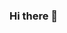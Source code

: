 ### Hi there 👋

<!--
**juneyoungpark86/juneyoungpark86** is a ✨ _special_ ✨ repository because its `README.md` (this file) appears on your GitHub profile.

Here are some ideas to get you started:

- 🔭 I’m currently working on ...
- 🌱 I’m currently learning ...
- 👯 I’m looking to collaborate on ...
- 🤔 I’m looking for help with ...
- 💬 Ask me about ...
- 📫 How to reach me: ...
- 😄 Pronouns: ...
- ⚡ Fun fact: ...
Techs that I've used

<img src="https://img.shields.io/badge/Php-3766AB?style=flat-square&logo=Php&logoColor=white"/></a>&nbsp;
<img src="https://img.shields.io/badge/Javascript-3766AB?style=flat-square&logo=Javascript&logoColor=white"/></a>&nbsp;
<img src="https://img.shields.io/badge/MSSQL-3766AB?style=flat-square&logo=MicrosoftSQLServer&logoColor=white"/></a>&nbsp;
<img src="https://img.shields.io/badge/MySQL-3766AB?style=flat-square&logo=MySQL&logoColor=white"/></a>&nbsp;
<img src="https://img.shields.io/badge/PostgreSQL-3766AB?style=flat-square&logo=PostgreSQL&logoColor=white"/></a>&nbsp;
<img src="https://img.shields.io/badge/CentOS-3766AB?style=flat-square&logo=CentOS&logoColor=white"/></a>&nbsp;
<img src="https://img.shields.io/badge/Windows-3766AB?style=flat-square&logo=Windows&logoColor=white"/></a>&nbsp;

-->
